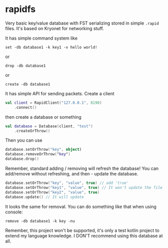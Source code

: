 # rapidfs
Very basic key/value database with FST serializing stored in simple `.rapid` files.
It's based on Kryonet for networking stuff.

It has simple command system like
```
set -db database1 -k key1 -v hello world!
```
or
```
drop -db database1
```
or
```
create -db database1
```

It has simple API for sending packets.
Create a client
```kotlin
val client = RapidClient("127.0.0.1", 8190)
    .connect()
```
then create a database or something
```kotlin
val database = Database(client, "test")
    .createOrThrow()
```
Then you can use
```kotlin
database.setOrThrow("key", object)
database.removeOrThrow("key")
database.drop()
```
Remember, standard adding / removing will refresh the database!
You can add/remove without refreshing, and then - update the database.
```kotlin
database.setOrThrow("key", "value", true) // add 'true'
database.setOrThrow("key1", "value", true) // It won't update the file == faster
database.setOrThrow("key2", "value", true) 
database.update() // It will update
```
It looks the same for removal.
You can do something like that when using console:
```
remove -db database1 -k key -nu
```

Remember, this project won't be supported, it's only a test kotlin project to extend my language knowledge.
I DON'T recommend using this database at all.
